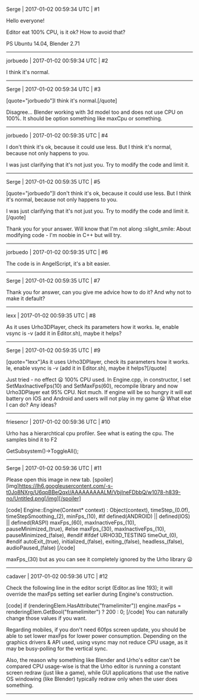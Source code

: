 Serge | 2017-01-02 00:59:34 UTC | #1

Hello everyone!

Editor eat 100% CPU, is it ok? How to avoid that?

PS Ubuntu 14.04, Blender 2.71

-------------------------

jorbuedo | 2017-01-02 00:59:34 UTC | #2

I think it's normal.

-------------------------

Serge | 2017-01-02 00:59:34 UTC | #3

[quote="jorbuedo"]I think it's normal.[/quote]

Disagree... Blender working with 3d model too and does not use CPU on 100%. It should be option something like maxCpu or something.

-------------------------

jorbuedo | 2017-01-02 00:59:35 UTC | #4

I don't think it's ok, because it could use less. But I think it's normal, because not only happens to you.

I was just clarifying that it's not just you. Try to modify the code and limit it.

-------------------------

Serge | 2017-01-02 00:59:35 UTC | #5

[quote="jorbuedo"]I don't think it's ok, because it could use less. But I think it's normal, because not only happens to you.

I was just clarifying that it's not just you. Try to modify the code and limit it.[/quote]

Thank you for your answer. Will know that I'm not along :slight_smile: About modifying code - I'm noobie in C++ but will try.

-------------------------

jorbuedo | 2017-01-02 00:59:35 UTC | #6

The code is in AngelScript, it's a bit easier.

-------------------------

Serge | 2017-01-02 00:59:35 UTC | #7

Thank you for answer, can you give me advice how to do it? And why not to make it default?

-------------------------

lexx | 2017-01-02 00:59:35 UTC | #8

As it uses Urho3DPlayer, check its parameters how it works. 
Ie, enable vsync is  -v (add it in Editor.sh), maybe it helps?

-------------------------

Serge | 2017-01-02 00:59:35 UTC | #9

[quote="lexx"]As it uses Urho3DPlayer, check its parameters how it works. 
Ie, enable vsync is  -v (add it in Editor.sh), maybe it helps?[/quote]

Just tried - no effect :frowning: 100% CPU used.
In Engine.cpp, in constructor, I set  SetMaxInactiveFps(10) and SetMaxFps(60), recompile library and now  Urho3DPlayer eat 95% CPU. Not much. If engine will be so hungry it will eat battery on IOS and Android and users will not play in my game :frowning: What else I can do? Any ideas?

-------------------------

friesencr | 2017-01-02 00:59:36 UTC | #10

Urho has a hierarchtical cpu profiler.  See what is eating the cpu.  The samples bind it to F2

GetSubsystem<DebugHud>()->ToggleAll();

-------------------------

Serge | 2017-01-02 00:59:36 UTC | #11

Please open this image in new tab.
[spoiler][img]https://lh6.googleusercontent.com/-s-t0Jo8NXrg/U6qpBBeQqxI/AAAAAAAAALM/VbjIneFDbbQ/w1078-h839-no/Untitled.png[/img][/spoiler]

[code]
Engine::Engine(Context* context) :
    Object(context),
    timeStep_(0.0f),
    timeStepSmoothing_(2),
    minFps_(10),
    #if defined(ANDROID) || defined(IOS) || defined(RASPI)
    maxFps_(60),
    maxInactiveFps_(10),
    pauseMinimized_(true),
    #else
    maxFps_(30),
    maxInactiveFps_(10),
    pauseMinimized_(false),
    #endif
#ifdef URHO3D_TESTING
    timeOut_(0),
#endif
    autoExit_(true),
    initialized_(false),
    exiting_(false),
    headless_(false),
    audioPaused_(false)
[/code]


maxFps_(30) but as you can see it completely ignored by the Urho library :frowning:

-------------------------

cadaver | 2017-01-02 00:59:36 UTC | #12

Check the following line in the editor script (Editor.as line 193); it will override the maxFps setting set earlier during Engine's construction.

[code]
if (renderingElem.HasAttribute("framelimiter")) engine.maxFps = renderingElem.GetBool("framelimiter") ? 200 : 0;
[/code]
You can naturally change those values if you want. 

Regarding mobiles, if you don't need 60fps screen update, you should be able to set lower maxFps for lower power consumption. Depending on the graphics drivers & API used, using vsync may not reduce CPU usage, as it may be busy-polling for the vertical sync.

Also, the reason why something like Blender and Urho's editor can't be compared CPU usage-wise is that the Urho editor is running a constant screen redraw (just like a game), while GUI applications that use the native OS windowing (like Blender) typically redraw only when the user does something.

-------------------------

